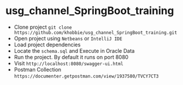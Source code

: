 # usg_channel_SpringBoot_training

* Clone project `git clone  https://github.com/khobbie/usg_channel_SpringBoot_training.git`
* Open project using `Netbeans` or `IntelliJ IDE`
* Load project dependencies
* Locate the `schema.sql` and Execute in Oracle Data
* Run the project. By default it runs on port 8080
* Visit `http://localhost:8080/swagger-ui.html`
* Postman Collection `https://documenter.getpostman.com/view/1937580/TVCY7CT3`